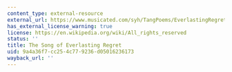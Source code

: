 ```yaml
---
content_type: external-resource
external_url: https://www.musicated.com/syh/TangPoems/EverlastingRegret.htm
has_external_license_warning: true
license: https://en.wikipedia.org/wiki/All_rights_reserved
status: ''
title: The Song of Everlasting Regret
uid: 9a4a36f7-cc25-4c77-9236-d05016236173
wayback_url: ''
---
```

